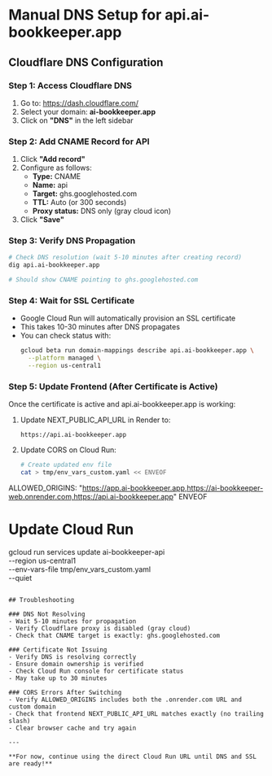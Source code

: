 # Manual DNS Setup for api.ai-bookkeeper.app

## Cloudflare DNS Configuration

### Step 1: Access Cloudflare DNS
1. Go to: https://dash.cloudflare.com/
2. Select your domain: **ai-bookkeeper.app**
3. Click on **"DNS"** in the left sidebar

### Step 2: Add CNAME Record for API
1. Click **"Add record"**
2. Configure as follows:
   - **Type:** CNAME
   - **Name:** api
   - **Target:** ghs.googlehosted.com
   - **TTL:** Auto (or 300 seconds)
   - **Proxy status:** DNS only (gray cloud icon)
3. Click **"Save"**

### Step 3: Verify DNS Propagation
```bash
# Check DNS resolution (wait 5-10 minutes after creating record)
dig api.ai-bookkeeper.app

# Should show CNAME pointing to ghs.googlehosted.com
```

### Step 4: Wait for SSL Certificate
- Google Cloud Run will automatically provision an SSL certificate
- This takes 10-30 minutes after DNS propagates
- You can check status with:
  ```bash
  gcloud beta run domain-mappings describe api.ai-bookkeeper.app \
    --platform managed \
    --region us-central1
  ```

### Step 5: Update Frontend (After Certificate is Active)
Once the certificate is active and api.ai-bookkeeper.app is working:

1. Update NEXT_PUBLIC_API_URL in Render to:
   ```
   https://api.ai-bookkeeper.app
   ```

2. Update CORS on Cloud Run:
   ```bash
   # Create updated env file
   cat > tmp/env_vars_custom.yaml << ENVEOF
ALLOWED_ORIGINS: "https://app.ai-bookkeeper.app,https://ai-bookkeeper-web.onrender.com,https://api.ai-bookkeeper.app"
ENVEOF

   # Update Cloud Run
   gcloud run services update ai-bookkeeper-api \
     --region us-central1 \
     --env-vars-file tmp/env_vars_custom.yaml \
     --quiet
   ```

## Troubleshooting

### DNS Not Resolving
- Wait 5-10 minutes for propagation
- Verify Cloudflare proxy is disabled (gray cloud)
- Check that CNAME target is exactly: ghs.googlehosted.com

### Certificate Not Issuing
- Verify DNS is resolving correctly
- Ensure domain ownership is verified
- Check Cloud Run console for certificate status
- May take up to 30 minutes

### CORS Errors After Switching
- Verify ALLOWED_ORIGINS includes both the .onrender.com URL and custom domain
- Check that frontend NEXT_PUBLIC_API_URL matches exactly (no trailing slash)
- Clear browser cache and try again

---

**For now, continue using the direct Cloud Run URL until DNS and SSL are ready!**

